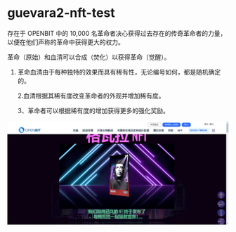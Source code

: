 # guevara2-nft-test

存在于 OPENBIT 中的 10,000 名革命者决心获得过去存在的传奇革命者的力量，以便在他们声称的革命中获得更大的权力。

革命（原始）和血清可以合成（焚化）以获得革命（觉醒）。

1. 革命血清由于每种独特的效果而具有稀有性，无论编号如何，都是随机确定的。

   2.血清根据其稀有度改变革命者的外观并增加稀有度。

   3、革命者可以根据稀有度的增加获得更多的强化奖励。

![nft](51223_new.png)
